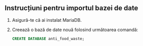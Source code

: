 ## Instrucțiuni pentru importul bazei de date

1. Asigură-te că ai instalat MariaDB.
2. Creează o bază de date nouă folosind următoarea comandă:

   ```sql
   CREATE DATABASE anti_food_waste;
